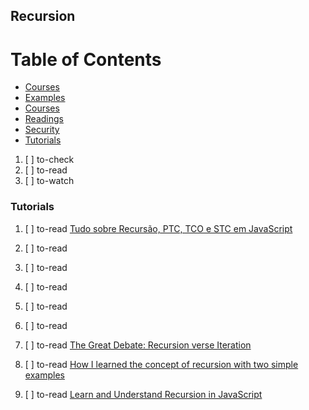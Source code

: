 ## Recursion

# Table of Contents
<!-- MarkdownTOC depth=4 -->
  - [Courses](#courses)
  - [Examples](#examples)
  - [Courses](#courses)
  - [Readings](#readings)
  - [Security](#security)
  - [Tutorials](#tutorials)
<!-- /MarkdownTOC -->

  1. [ ] to-check []()
  1. [ ] to-read []()
  1. [ ] to-watch []()

### Tutorials

  1. [ ] to-read [Tudo sobre Recursão, PTC, TCO e STC em JavaScript](https://medium.com/@osuissa/tudo-sobre-recurs%C3%A3o-ptc-tco-e-stc-em-javascript-58953a5a846a)
  1. [ ] to-read []()
  1. [ ] to-read []()
  1. [ ] to-read []()
  1. [ ] to-read []()
  1. [ ] to-read []()
  1. [ ] to-read [The Great Debate: Recursion verse Iteration](https://medium.com/@terrancekoar/the-great-debate-recursion-verse-iteration-8facd0b21da7)
  
  1. [ ] to-read [How I learned the concept of recursion with two simple examples](https://medium.com/@kevin.kabore/how-i-learned-the-concept-of-recursion-with-two-simple-examples-119581527f36)

  1. [ ] to-read [Learn and Understand Recursion in JavaScript](https://codeburst.io/learn-and-understand-recursion-in-javascript-b588218e87ea)
